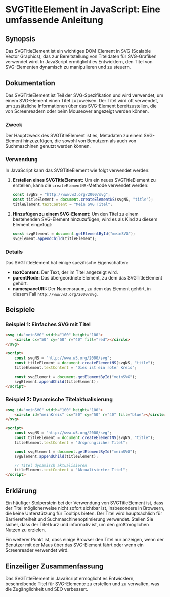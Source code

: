 <!--
Meta Description: # SVGTitleElement in JavaScript: Eine umfassende Anleitung ## Synopsis Das SVGTitleElement ist ein wichtiges DOM-Element in SVG (Scalable Vector Graph...
Meta Keywords: svg, titel, der, svgtitleelement, das
-->

# SVGTitleElement in JavaScript: Eine umfassende Anleitung

## Synopsis
Das SVGTitleElement ist ein wichtiges DOM-Element in SVG (Scalable Vector Graphics), das zur Bereitstellung von Titeldaten für SVG-Grafiken verwendet wird. In JavaScript ermöglicht es Entwicklern, den Titel von SVG-Elementen dynamisch zu manipulieren und zu steuern.

## Dokumentation
Das SVGTitleElement ist Teil der SVG-Spezifikation und wird verwendet, um einem SVG-Element einen Titel zuzuweisen. Der Titel wird oft verwendet, um zusätzliche Informationen über das SVG-Element bereitzustellen, die von Screenreadern oder beim Mouseover angezeigt werden können.

### Zweck
Der Hauptzweck des SVGTitleElement ist es, Metadaten zu einem SVG-Element hinzuzufügen, die sowohl von Benutzern als auch von Suchmaschinen genutzt werden können.

### Verwendung
In JavaScript kann das SVGTitleElement wie folgt verwendet werden:

1. **Erstellen eines SVGTitleElement:**
   Um ein neues SVGTitleElement zu erstellen, kann die `createElementNS`-Methode verwendet werden:

   ```javascript
   const svgNS = "http://www.w3.org/2000/svg";
   const titleElement = document.createElementNS(svgNS, "title");
   titleElement.textContent = "Mein SVG Titel";
   ```

2. **Hinzufügen zu einem SVG-Element:**
   Um den Titel zu einem bestehenden SVG-Element hinzuzufügen, wird es als Kind zu diesem Element eingefügt:

   ```javascript
   const svgElement = document.getElementById("meinSVG");
   svgElement.appendChild(titleElement);
   ```

### Details
Das SVGTitleElement hat einige spezifische Eigenschaften:

- **textContent:** Der Text, der im Titel angezeigt wird.
- **parentNode:** Das übergeordnete Element, zu dem das SVGTitleElement gehört.
- **namespaceURI:** Der Namensraum, zu dem das Element gehört, in diesem Fall `http://www.w3.org/2000/svg`.

## Beispiele
### Beispiel 1: Einfaches SVG mit Titel
```html
<svg id="meinSVG" width="100" height="100">
    <circle cx="50" cy="50" r="40" fill="red"></circle>
</svg>

<script>
    const svgNS = "http://www.w3.org/2000/svg";
    const titleElement = document.createElementNS(svgNS, "title");
    titleElement.textContent = "Dies ist ein roter Kreis";
    
    const svgElement = document.getElementById("meinSVG");
    svgElement.appendChild(titleElement);
</script>
```

### Beispiel 2: Dynamische Titelaktualisierung
```html
<svg id="meinSVG" width="100" height="100">
    <circle id="meinKreis" cx="50" cy="50" r="40" fill="blue"></circle>
</svg>

<script>
    const svgNS = "http://www.w3.org/2000/svg";
    const titleElement = document.createElementNS(svgNS, "title");
    titleElement.textContent = "Ursprünglicher Titel";

    const svgElement = document.getElementById("meinSVG");
    svgElement.appendChild(titleElement);

    // Titel dynamisch aktualisieren
    titleElement.textContent = "Aktualisierter Titel";
</script>
```

## Erklärung
Ein häufiger Stolperstein bei der Verwendung von SVGTitleElement ist, dass der Titel möglicherweise nicht sofort sichtbar ist, insbesondere in Browsern, die keine Unterstützung für Tooltips bieten. Der Titel wird hauptsächlich für Barrierefreiheit und Suchmaschinenoptimierung verwendet. Stellen Sie sicher, dass der Titel kurz und informativ ist, um den größtmöglichen Nutzen zu erzielen.

Ein weiterer Punkt ist, dass einige Browser den Titel nur anzeigen, wenn der Benutzer mit der Maus über das SVG-Element fährt oder wenn ein Screenreader verwendet wird.

## Einzeiliger Zusammenfassung
Das SVGTitleElement in JavaScript ermöglicht es Entwicklern, beschreibende Titel für SVG-Elemente zu erstellen und zu verwalten, was die Zugänglichkeit und SEO verbessert.